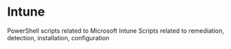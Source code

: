 # Intune
PowerShell scripts related to Microsoft Intune
Scripts related to remediation, detection, installation, configuration
